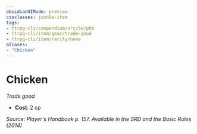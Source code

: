 ```yaml
---
obsidianUIMode: preview
cssclasses: json5e-item
tags:
- ttrpg-cli/compendium/src/5e/phb
- ttrpg-cli/item/gear/trade-good
- ttrpg-cli/item/rarity/none
aliases: 
- "Chicken"
---
```

# Chicken
*Trade good*  


- **Cost**: 2 cp

*Source: Player's Handbook p. 157. Available in the <span title='Systems Reference Document (5.1)'>SRD</span> and the Basic Rules (2014)*